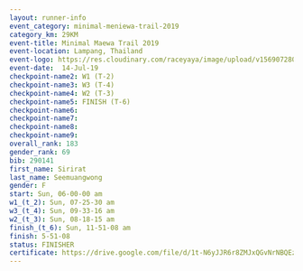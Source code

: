 ```yaml
---
layout: runner-info 
event_category: minimal-meniewa-trail-2019 
category_km: 29KM 
event-title: Minimal Maewa Trail 2019 
event-location: Lampang, Thailand 
event-logo: https://res.cloudinary.com/raceyaya/image/upload/v1569072805/logo/minimal-trail_ktnvsp.jpg 
event-date:  14-Jul-19 
checkpoint-name2: W1 (T-2) 
checkpoint-name3: W3 (T-4) 
checkpoint-name4: W2 (T-3) 
checkpoint-name5: FINISH (T-6) 
checkpoint-name6: 
checkpoint-name7: 
checkpoint-name8: 
checkpoint-name9: 
overall_rank: 183
gender_rank: 69
bib: 290141
first_name: Sirirat
last_name: Seemuangwong
gender: F
start: Sun, 06-00-00 am
w1_(t_2): Sun, 07-25-30 am
w3_(t_4): Sun, 09-33-16 am
w2_(t_3): Sun, 08-18-15 am
finish_(t_6): Sun, 11-51-08 am
finish: 5-51-08
status: FINISHER
certificate: https://drive.google.com/file/d/1t-N6yJJR6r8ZMJxQGvNrNBQEzPdeTcaT/view?usp=sharing
---
```

